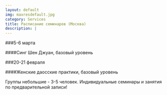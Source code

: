 ```yaml
---
layout: default
img: maxresdefault.jpg
category: Services
title: Расписание семинаров (Москва)
description: |
---
```


###5-6 марта

####Синг Шен Джуан, базовый уровень

###20-21 февраля

####Женские даосские практики, базовый уровень

Группы небольшие - 3-5 человек.
Индивидуальные семинары и занятия по предварительной записи!

